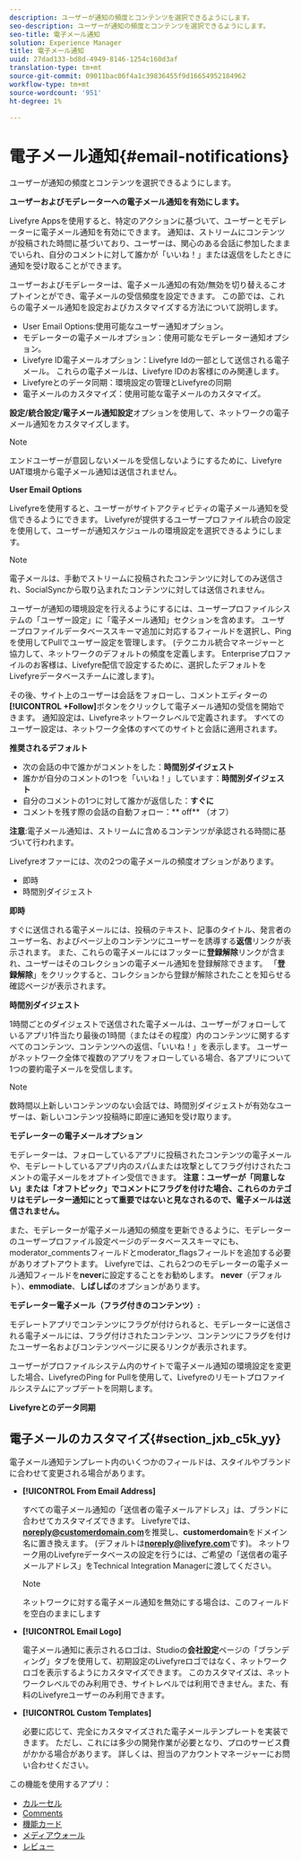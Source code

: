 ```yaml
---
description: ユーザーが通知の頻度とコンテンツを選択できるようにします。
seo-description: ユーザーが通知の頻度とコンテンツを選択できるようにします。
seo-title: 電子メール通知
solution: Experience Manager
title: 電子メール通知
uuid: 27dad133-bd8d-4949-8146-1254c160d3af
translation-type: tm+mt
source-git-commit: 09011bac06f4a1c39836455f9d16654952184962
workflow-type: tm+mt
source-wordcount: '951'
ht-degree: 1%

---
```



# 電子メール通知{#email-notifications}

ユーザーが通知の頻度とコンテンツを選択できるようにします。

**ユーザーおよびモデレーターへの電子メール通知を有効にします。**

Livefyre Appsを使用すると、特定のアクションに基づいて、ユーザーとモデレーターに電子メール通知を有効にできます。 通知は、ストリームにコンテンツが投稿された時間に基づいており、ユーザーは、関心のある会話に参加したままでいられ、自分のコメントに対して誰かが「いいね！」または返信をしたときに通知を受け取ることができます。

ユーザーおよびモデレーターは、電子メール通知の有効/無効を切り替えるこオプトインとができ、電子メールの受信頻度を設定できます。 この節では、これらの電子メール通知を設定およびカスタマイズする方法について説明します。

* User Email Options:使用可能なユーザー通知オプション。
* モデレーターの電子メールオプション：使用可能なモデレーター通知オプション。
* Livefyre ID電子メールオプション：Livefyre Idの一部として送信される電子メール。 これらの電子メールは、Livefyre IDのお客様にのみ関連します。
* Livefyreとのデータ同期：環境設定の管理とLivefyreの同期
* 電子メールのカスタマイズ：使用可能な電子メールのカスタマイズ。

**設定/統合設定/電子メール通知設定**&#x200B;オプションを使用して、ネットワークの電子メール通知をカスタマイズします。

>[!NOTE]
>
>エンドユーザーが意図しないメールを受信しないようにするために、Livefyre UAT環境から電子メール通知は送信されません。

**User Email Options**

Livefyreを使用すると、ユーザーがサイトアクティビティの電子メール通知を受信できるようにできます。 Livefyreが提供するユーザープロファイル統合の設定を使用して、ユーザーが通知スケジュールの環境設定を選択できるようにします。

>[!NOTE]
>
>電子メールは、手動でストリームに投稿されたコンテンツに対してのみ送信され、SocialSyncから取り込まれたコンテンツに対しては送信されません。

ユーザーが通知の環境設定を行えるようにするには、ユーザープロファイルシステムの「ユーザー設定」に「電子メール通知」セクションを含めます。 ユーザープロファイルデータベーススキーマ追加に対応するフィールドを選択し、Pingを使用してPullでユーザー設定を管理します。 (テクニカル統合マネージャーと協力して、ネットワークのデフォルトの頻度を定義します。 Enterpriseプロファイルのお客様は、Livefyre配信で設定するために、選択したデフォルトをLivefyreデータベースチームに渡します)。

その後、サイト上のユーザーは会話をフォローし、コメントエディターの&#x200B;**[!UICONTROL +Follow]**&#x200B;ボタンをクリックして電子メール通知の受信を開始できます。 通知設定は、Livefyreネットワークレベルで定義されます。 すべてのユーザー設定は、ネットワーク全体のすべてのサイトと会話に適用されます。

**推奨されるデフォルト**

* 次の会話の中で誰かがコメントをした：**時間別ダイジェスト**
* 誰かが自分のコメントの1つを「いいね！」しています：**時間別ダイジェスト**
* 自分のコメントの1つに対して誰かが返信した：**すぐに**
* コメントを残す際の会話の自動フォロー：** off** （オフ）

**注意**:電子メール通知は、ストリームに含めるコンテンツが承認される時間に基づいて行われます。

Livefyreオファーには、次の2つの電子メールの頻度オプションがあります。

* 即時
* 時間別ダイジェスト

**即時**

すぐに送信される電子メールには、投稿のテキスト、記事のタイトル、発言者のユーザー名、およびページ上のコンテンツにユーザーを誘導する&#x200B;**返信**&#x200B;リンクが表示されます。 また、これらの電子メールにはフッターに&#x200B;**登録解除**&#x200B;リンクが含まれ、ユーザーはそのコレクションの電子メール通知を登録解除できます。 「**登録解除**」をクリックすると、コレクションから登録が解除されたことを知らせる確認ページが表示されます。

**時間別ダイジェスト**

1時間ごとのダイジェストで送信された電子メールは、ユーザーがフォローしているアプリ1件当たり最後の1時間（またはその程度）内のコンテンツに関するすべてのコンテンツ、コンテンツへの返信、「いいね！」を表示します。 ユーザーがネットワーク全体で複数のアプリをフォローしている場合、各アプリについて1つの要約電子メールを受信します。

>[!NOTE]
>
>数時間以上新しいコンテンツのない会話では、時間別ダイジェストが有効なユーザーは、新しいコンテンツ投稿時に即座に通知を受け取ります。

**モデレーターの電子メールオプション**

モデレーターは、フォローしているアプリに投稿されたコンテンツの電子メールや、モデレートしているアプリ内のスパムまたは攻撃としてフラグ付けされたコメントの電子メールをオプトイン受信できます。 **注意：ユーザーが「同意しない」または「オフトピック」でコメントにフラグを付けた場合、これらのカテゴリはモデレーター通知にとって重要ではないと見なされるので、電子メールは送信されません。** 

また、モデレーターが電子メール通知の頻度を更新できるように、モデレーターのユーザープロファイル設定ページのデータベーススキーマにも、moderator_commentsフィールドとmoderator_flagsフィールドを追加する必要がありオプトアウトます。 Livefyreでは、これら2つのモデレーターの電子メール通知フィールドを&#x200B;**never**&#x200B;に設定することをお勧めします。 **never**（デフォルト）、**emmodiate**、**しばしば**&#x200B;のオプションがあります。

**モデレーター電子メール（フラグ付きのコンテンツ）:**

モデレートアプリでコンテンツにフラグが付けられると、モデレーターに送信される電子メールには、フラグ付けされたコンテンツ、コンテンツにフラグを付けたユーザー名およびコンテンツページに戻るリンクが表示されます。

ユーザーがプロファイルシステム内のサイトで電子メール通知の環境設定を変更した場合、LivefyreのPing for Pullを使用して、Livefyreのリモートプロファイルシステムにアップデートを同期します。

**Livefyreとのデータ同期**

## 電子メールのカスタマイズ{#section_jxb_c5k_yy}

電子メール通知テンプレート内のいくつかのフィールドは、スタイルやブランドに合わせて変更される場合があります。

* **[!UICONTROL From Email Address]**

   すべての電子メール通知の「送信者の電子メールアドレス」は、ブランドに合わせてカスタマイズできます。 Livefyreでは、**noreply@customerdomain.com**&#x200B;を推奨し、**customerdomain**&#x200B;をドメイン名に置き換えます。 (デフォルトは&#x200B;**noreply@livefyre.com**&#x200B;です)。 ネットワーク用のLivefyreデータベースの設定を行うには、ご希望の「送信者の電子メールアドレス」をTechnical Integration Managerに渡してください。

   >[!NOTE]
   >
   >ネットワークに対する電子メール通知を無効にする場合は、このフィールドを空白のままにします

* **[!UICONTROL Email Logo]**

   電子メール通知に表示されるロゴは、Studioの&#x200B;**会社設定**&#x200B;ページの「ブランディング」タブを使用して、初期設定のLivefyreロゴではなく、ネットワークロゴを表示するようにカスタマイズできます。 このカスタマイズは、ネットワークレベルでのみ利用でき、サイトレベルでは利用できません。また、有料のLivefyreユーザーのみ利用できます。

* **[!UICONTROL Custom Templates]**

   必要に応じて、完全にカスタマイズされた電子メールテンプレートを実装できます。 ただし、これには多少の開発作業が必要となり、プロのサービス費がかかる場合があります。 詳しくは、担当のアカウントマネージャーにお問い合わせください。



この機能を使用するアプリ：

* [カルーセル](/help/using/c-about-apps/c-carousel-app/c-carousel-app.md#c_carousel_app)
* [Comments](/help/using/c-about-apps/c-comments/c-comments.md)
* [機能カード](/help/using/c-about-apps/c-feature-card-app/c-feature-card-app.md#c_feature_card_app)
* [メディアウォール](/help/using/c-about-apps/c-media-wall-app/c-media-wall-app.md#c_media_wall_app)
* [レビュー](/help/using/c-about-apps/c-reviews-app/c-reviews-app.md#c_reviews_app)

